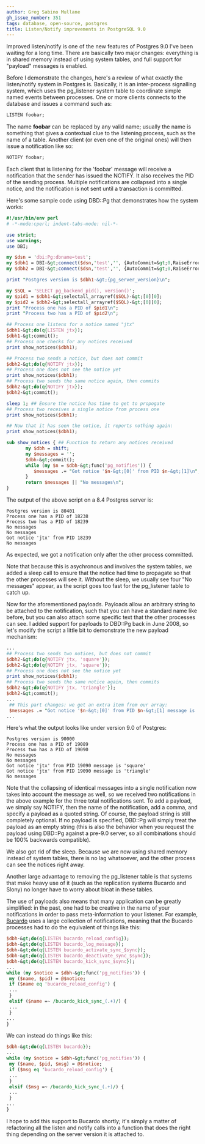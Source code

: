 ```yaml
---
author: Greg Sabino Mullane
gh_issue_number: 351
tags: database, open-source, postgres
title: Listen/Notify improvements in PostgreSQL 9.0
---
```




Improved listen/notify is one of the new features of Postgres 9.0 I've been waiting for a long time. There are basically two major changes: everything is in shared memory instead of using system tables, and full support for "payload" messages is enabled.

Before I demonstrate the changes, here's a review of what exactly the listen/notify system in Postgres is. Basically, it is an inter-process signalling system, which uses the pg_listener system table to coordinate simple named events between processes. One or more clients connects to the database and issues a command such as:

```sql
LISTEN foobar;
```

The name **foobar** can be replaced by any valid name; usually the name is something that gives a contextual clue to the listening process, such as the name of a table. Another client (or even one of the original ones) will then issue a notification like so:

```sql
NOTIFY foobar;
```

Each client that is listening for the 'foobar' message will receive a notification that the sender has issued the NOTIFY. It also receives the PID of the sending process. Multiple notifications are collapsed into a single notice, and the notification is not sent until a transaction is committed.

Here's some sample code using DBD::Pg that demonstrates how the system works:

```perl
#!/usr/bin/env perl
# -*-mode:cperl; indent-tabs-mode: nil-*-

use strict;
use warnings;
use DBI;

my $dsn = 'dbi:Pg:dbname=test';
my $dbh1 = DBI-&gt;connect($dsn,'test','', {AutoCommit=&gt;0,RaiseError=&gt;1,PrintError=&gt;0});
my $dbh2 = DBI-&gt;connect($dsn,'test','', {AutoCommit=&gt;0,RaiseError=&gt;1,PrintError=&gt;0});

print "Postgres version is $dbh1-&gt;{pg_server_version}\n";

my $SQL = 'SELECT pg_backend_pid(), version()';
my $pid1 = $dbh1-&gt;selectall_arrayref($SQL)-&gt;[0][0];
my $pid2 = $dbh2-&gt;selectall_arrayref($SQL)-&gt;[0][0];
print "Process one has a PID of $pid1\n";
print "Process two has a PID of $pid2\n";

## Process one listens for a notice named "jtx"
$dbh1-&gt;do(q{LISTEN jtx});
$dbh1-&gt;commit();
## Process one checks for any notices received
print show_notices($dbh1);

## Process two sends a notice, but does not commit
$dbh2-&gt;do(q{NOTIFY jtx});
## Process one does not see the notice yet
print show_notices($dbh1);
## Process two sends the same notice again, then commits
$dbh2-&gt;do(q{NOTIFY jtx});
$dbh2-&gt;commit();

sleep 1; ## Ensure the notice has time to get to propogate
## Process two receives a single notice from process one
print show_notices($dbh1);

## Now that it has seen the notice, it reports nothing again:
print show_notices($dbh1);

sub show_notices { ## Function to return any notices received
       my $dbh = shift;
       my $messages = '';
       $dbh-&gt;commit();
       while (my $n = $dbh-&gt;func('pg_notifies')) {
          $messages .= "Got notice '$n-&gt;[0]' from PID $n-&gt;[1]\n";
       }
       return $messages || "No messages\n";
}
```

The output of the above script on a 8.4 Postgres server is:

```nohighlight
Postgres version is 80401
Process one has a PID of 18238
Process two has a PID of 18239
No messages
No messages
Got notice 'jtx' from PID 18239
No messages
```

As expected, we got a notification only after the other process committed.

Note that because this is asychronous and involves the system tables, we added a sleep call to ensure that the notice had time to propagate so that the other processes will see it. Without the sleep, we usually see four "No messages" appear, as the script goes too fast for the pg_listener table to catch up.

Now for the aforementioned payloads. Payloads allow an arbitrary string to be attached to the notification, such that you can have a standard name like before, but you can also attach some specific text that the other processes can see. I added support for payloads to DBD::Pg back in June 2008, so let's modify the script a little bit to demonstrate the new payload mechanism:

```perl
...
## Process two sends two notices, but does not commit
$dbh2-&gt;do(q{NOTIFY jtx, 'square'});
$dbh2-&gt;do(q{NOTIFY jtx, 'square'});
## Process one does not see the notice yet
print show_notices($dbh1);
## Process two sends the same notice again, then commits
$dbh2-&gt;do(q{NOTIFY jtx, 'triangle'});
$dbh2-&gt;commit();
...
 ## This part changes: we get an extra item from our array:
 $messages .= "Got notice '$n-&gt;[0]' from PID $n-&gt;[1] message is '$n-&gt;[2]'\n";
...
```

Here's what the output looks like under version 9.0 of Postgres:

```nohighlight
Postgres version is 90000
Process one has a PID of 19089
Process two has a PID of 19090
No messages
No messages
Got notice 'jtx' from PID 19090 message is 'square'
Got notice 'jtx' from PID 19090 message is 'triangle'
No messages
```

Note that the collapsing of identical messages into a single notification now takes into account the message as well, so we received two notifications in the above example for the three total notifications sent. To add a payload, we simply say NOTIFY, then the name of the notification, add a comma, and specify a payload as a quoted string. Of course, the payload string is still completely optional. If no payload is specified, DBD::Pg will simply treat the payload as an empty string (this is also the behavior when you request the payload using DBD::Pg against a pre-9.0 server, so all combinations should be 100% backwards compatible).

We also got rid of the sleep. Because we are now using shared memory instead of system tables, there is no lag whatsoever, and the other process can see the notices right away.

Another large advantage to removing the pg_listener table is that systems that make heavy use of it (such as the replication systems Bucardo and Slony) no longer have to worry about bloat in these tables.

The use of payloads also means that many application can be greatly simplified: in the past, one had to be creative in the name of your notifications in order to pass meta-information to your listener. For example, [Bucardo](http://bucardo.org/wiki/bucardo) uses a large collection of notifications, meaning that the Bucardo processes had to do the equivalent of things like this:

```perl
$dbh-&gt;do(q{LISTEN bucardo_reload_config});
$dbh-&gt;do(q{LISTEN bucardo_log_message});
$dbh-&gt;do(q{LISTEN bucardo_activate_sync_$sync});
$dbh-&gt;do(q{LISTEN bucardo_deactivate_sync_$sync});
$dbh-&gt;do(q{LISTEN bucardo_kick_sync_$sync});
...
while (my $notice = $dbh-&gt;func('pg_notifies')) {
 my ($name, $pid) = @$notice;
 if ($name eq 'bucardo_reload_config') {
 ...
 }
 elsif ($name =~ /bucardo_kick_sync_(.+)/) {
 ...
 }
...
}
```

We can instead do things like this:

```perl
$dbh-&gt;do(q{LISTEN bucardo});
...
while (my $notice = $dbh-&gt;func('pg_notifies')) {
 my ($name, $pid, $msg) = @$notice;
 if ($msg eq 'bucardo_reload_config') {
 ...
 }
 elsif ($msg =~ /bucardo_kick_sync_(.+)/) {
 ...
 }
...
}
```

I hope to add this support to Bucardo shortly; it's simply a matter of refactoring all the listen and notify calls into a function that does the right thing depending on the server version it is attached to.


